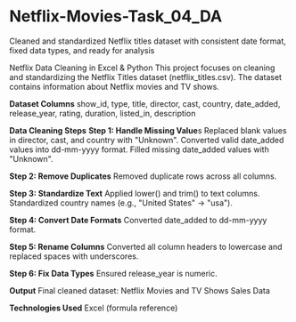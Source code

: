 # Netflix-Movies-Task_04_DA
Cleaned and standardized Netflix titles dataset with consistent date format, fixed data types, and ready for analysis

Netflix Data Cleaning in Excel & Python
This project focuses on cleaning and standardizing the Netflix Titles dataset (netflix_titles.csv). The dataset contains information about Netflix movies and TV shows.

**Dataset Columns**
show_id, type, title, director, cast, country, date_added, release_year, rating, duration, listed_in, description

**Data Cleaning Steps**
**Step 1: Handle Missing Value**s
Replaced blank values in director, cast, and country with "Unknown".
Converted valid date_added values into dd-mm-yyyy format.
Filled missing date_added values with "Unknown".

**Step 2: Remove Duplicates**
Removed duplicate rows across all columns.

**Step 3: Standardize Text**
Applied lower() and trim() to text columns.
Standardized country names (e.g., "United States" → "usa").

**Step 4: Convert Date Formats**
Converted date_added to dd-mm-yyyy format.

**Step 5: Rename Columns**
Converted all column headers to lowercase and replaced spaces with underscores.

**Step 6: Fix Data Types**
Ensured release_year is numeric.

**Output**
Final cleaned dataset: Netflix Movies and TV Shows Sales Data

**Technologies Used**
Excel (formula reference)

